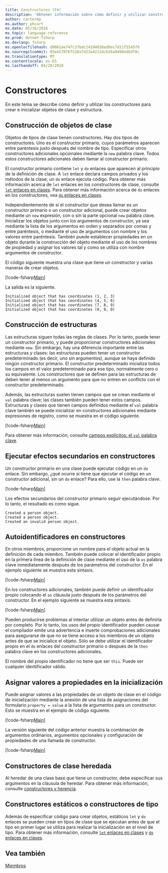 ```yaml
---
title: Constructores (F#)
description: 'Obtener información sobre cómo definir y utilizar constructores en F # para crear e inicializar objetos de clase y estructura.'
author: cartermp
ms.author: phcart
ms.date: 05/16/2016
ms.topic: language-reference
ms.prod: dotnet-fsharp
ms.devlang: fsharp
ms.openlocfilehash: d9062ae747c37bdc14104658ad0ec7d11f5545f0
ms.sourcegitcommit: 03ee570f6f528a7d23a4221dcb26a9498edbdf8c
ms.translationtype: MT
ms.contentlocale: es-ES
ms.lasthandoff: 04/28/2018
---
```

# <a name="constructors"></a>Constructores

En este tema se describe cómo definir y utilizar los constructores para crear e inicializar objetos de clase y estructura.


## <a name="construction-of-class-objects"></a>Construcción de objetos de clase
Objetos de tipos de clase tienen constructores. Hay dos tipos de constructores. Uno es el constructor primario, cuyos parámetros aparecen entre paréntesis justo después del nombre de tipo. Especificar otros constructores adicionales opcionales mediante la `new` palabra clave. Todos estos constructores adicionales deben llamar al constructor primario.

El constructor primario contiene `let` y `do` enlaces que aparecen al principio de la definición de clase. A `let` enlace declara campos privados y los métodos de la clase; un `do` enlace ejecuta código. Para obtener más información acerca de `let` enlaces en los constructores de clase, consulte [ `let` enlaces en clases](let-bindings-in-classes.md). Para obtener más información acerca de `do` enlaces en los constructores, vea [ `do` enlaces en clases](do-bindings-in-classes.md).

Independientemente de si el constructor que desea llamar es un constructor primario o un constructor adicional, puede crear objetos mediante un `new` expresión, con o sin la parte opcional `new` palabra clave. Inicializar los objetos junto con los argumentos de constructor, ya sea mediante la lista de los argumentos en orden y separados por comas y entre paréntesis, o mediante el uso de argumentos con nombre y los valores entre paréntesis. También puede establecer propiedades en un objeto durante la construcción del objeto mediante el uso de los nombres de propiedad y asignar los valores tal y como se utiliza con nombre argumentos de constructor.

El código siguiente muestra una clase que tiene un constructor y varias maneras de crear objetos.

[!code-fsharp[Main](../../../../samples/snippets/fsharp/lang-ref-2/snippet3501.fs)]

La salida es la siguiente.

```console
Initialized object that has coordinates (1, 2, 3)
Initialized object that has coordinates (4, 5, 6)
Initialized object that has coordinates (7, 8, 9)
Initialized object that has coordinates (0, 0, 0)
```

## <a name="construction-of-structures"></a>Construcción de estructuras
Las estructuras siguen todas las reglas de clases. Por lo tanto, puede tener un constructor primario, y puede proporcionar constructores adicionales mediante `new`. Sin embargo, hay una diferencia importante entre las estructuras y clases: las estructuras pueden tener un constructor predeterminado (es decir, uno sin argumentos), aunque se haya definido ningún constructor primario. El constructor predeterminado inicializa todos los campos en el valor predeterminado para ese tipo, normalmente cero o su equivalente. Los constructores que se definen para las estructuras de deben tener al menos un argumento para que no entren en conflicto con el constructor predeterminado.

Además, las estructuras suelen tienen campos que se crean mediante el `val` palabra clave; las clases también pueden tener estos campos. Estructuras y clases que tienen campos definidos mediante el `val` palabra clave también se puede inicializar en constructores adicionales mediante expresiones de registro, como se muestra en el código siguiente.

[!code-fsharp[Main](../../../../samples/snippets/fsharp/lang-ref-2/snippet3502.fs)]

Para obtener más información, consulte [campos explícitos: el `val` palabra clave](explicit-fields-the-val-keyword.md).


## <a name="executing-side-effects-in-constructors"></a>Ejecutar efectos secundarios en constructores
Un constructor primario en una clase puede ejecutar código en un `do` enlace. Sin embargo, ¿qué ocurre si tiene que ejecutar el código en un constructor adicional, sin un `do` enlace? Para ello, use la `then` palabra clave.

[!code-fsharp[Main](../../../../samples/snippets/fsharp/lang-ref-2/snippet3503.fs)]

Los efectos secundarios del constructor primario seguir ejecutándose. Por lo tanto, el resultado es como sigue.

```console
Created a person object.
Created a person object.
Created an invalid person object.
```

## <a name="self-identifiers-in-constructors"></a>Autoidentificadores en constructores
En otros miembros, proporcione un nombre para el objeto actual en la definición de cada miembro. También puede colocar el identificador propio en la primera línea de la definición de clase mediante el uso de la `as` palabra clave inmediatamente después de los parámetros del constructor. En el ejemplo siguiente se muestra esta sintaxis.

[!code-fsharp[Main](../../../../samples/snippets/fsharp/lang-ref-2/snippet3504.fs)]

En los constructores adicionales, también puede definir un identificador propio colocando el `as` cláusula justo después de los parámetros del constructor. En el ejemplo siguiente se muestra esta sintaxis.

[!code-fsharp[Main](../../../../samples/snippets/fsharp/lang-ref-2/snippet3505.fs)]

Pueden producirse problemas al intentar utilizar un objeto antes de definirla por completo. Por lo tanto, los usos del propio identificador pueden causar el compilador emite una advertencia e inserte comprobaciones adicionales para asegurarse de que no se tiene acceso a los miembros de un objeto antes de que se inicialice el objeto. Sólo se debe utilizar el identificador propio en el `do` enlaces del constructor primario o después de la `then` palabra clave en los constructores adicionales.

El nombre del propio identificador no tiene que ser `this`. Puede ser cualquier identificador válido.


## <a name="assigning-values-to-properties-at-initialization"></a>Asignar valores a propiedades en la inicialización
Puede asignar valores a las propiedades de un objeto de clase en el código de inicialización mediante la anexión de una lista de asignaciones del formulario `property = value` a la lista de argumentos para un constructor. Esto se muestra en el ejemplo de código siguiente.

[!code-fsharp[Main](../../../../samples/snippets/fsharp/lang-ref-2/snippet3506.fs)]

La versión siguiente del código anterior muestra la combinación de argumentos ordinarios, argumentos opcionales y configuración de propiedades de una llamada de constructor.

[!code-fsharp[Main](../../../../samples/snippets/fsharp/lang-ref-2/snippet3507.fs)]
    
## <a name="constructors-in-inherited-class"></a>Constructores de clase heredada
Al heredar de una clase base que tiene un constructor, debe especificar sus argumentos en la cláusula de heredar. Para obtener más información, consulte [constructores y herencia](../inheritance.md#constructors-and-inheritance).

## <a name="static-constructors-or-type-constructors"></a>Constructores estáticos o constructores de tipo
Además de especificar código para crear objetos, estáticos `let` y `do` enlaces se pueden crear en tipos de clase que se ejecutan antes de que el tipo en primer lugar se utiliza para realizar la inicialización en el nivel de tipo. Para obtener más información, consulte [ `let` enlaces en clases](let-bindings-in-classes.md) y [ `do` enlaces en clases](do-bindings-in-classes.md).

## <a name="see-also"></a>Vea también
[Miembros](index.md)
